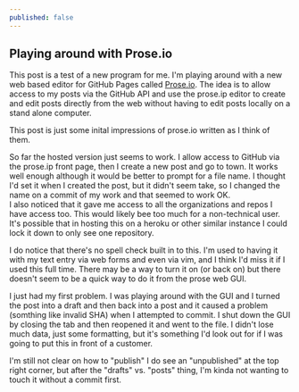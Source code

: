 ```yaml
---
published: false
---
```



## Playing around with Prose.io

This post is a test of a new program for me.  I'm playing around with a new web based editor for GitHub Pages called [Prose.io](http://prose.io/). The idea is to allow access to my posts via the GitHub API and use the prose.ip editor to create and edit posts directly from the web without having to edit posts locally on a stand alone computer. 

This post is just some inital impressions of prose.io written as I think of them. 
 
So far the hosted version just seems to work.  I allow access to GitHub via the prose.ip front page, then I create a new post and go to town.  It works well enough although it would be better to prompt for a file name.  I thought I'd set it when I created the post, but it didn't seem take, so I changed the name on a commit of my work and that seemed to work OK.  
I also noticed that it gave me access to all the organizations and repos I have access too.  This would likely bee too much for a non-technical user.  It's possible that in hosting this on a heroku or other similar instance I could lock it down to only see one repository.

I do notice that there's no spell check built in to this.  I'm used to having it with my text entry via web forms and even via vim, and I think I'd miss it if I used this full time. There may be a way to turn it on (or back on) but there doesn't seem to be a quick way to do it from the prose web GUI.

I just had my first problem.  I was playing around with the GUI and I turned the post into a draft and then back into a post and it caused a problem (somthing like invalid SHA) when I attempted to commit.  I shut down the GUI by closing the tab and then reopened it and went to the file.  I didn't lose much data, just some formatting, but it's something I'd look out for if I was going to put this in front of a customer. 

I'm still not clear on how to "publish" I do see an "unpublished" at the top right corner, but after the "drafts" vs. "posts" thing, I'm kinda not wanting to touch it without a commit first.

